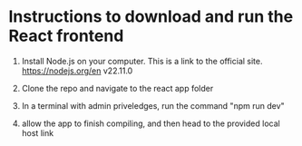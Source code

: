 # Instructions to download and run the React frontend

1. Install Node.js on your computer. This is a link to the official site. https://nodejs.org/en
v22.11.0

2. Clone the repo and navigate to the react app folder

3. In a terminal with admin priveledges, run the command "npm run dev"

4. allow the app to finish compiling, and then head to the provided local host link
